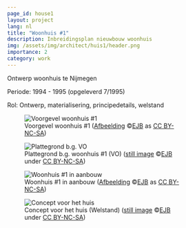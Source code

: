 ```yaml
---
page_id: house1
layout: project
lang: nl
title: "Woonhuis #1"
description: Inbreidingsplan nieuwbouw woonhuis
img: /assets/img/architect/huis1/header.png
importance: 2
category: work
---
```


Ontwerp woonhuis te Nijmegen

Periode: 1994 - 1995 (opgeleverd 7/1995)

Rol: Ontwerp, materialisering, principedetails, welstand

<div class="card mx-auto mb-3 p-3" style="max-width: 90%;">
<div class="row">
<div class="col-sm mt-3 mt-md-0">
<figure><img src='{{ "/assets/img/architect/huis1/huis1.jpg" | relative_url }}' alt='Voorgevel woonhuis #1' class='img-fluid'>
<figcaption class="kleiner">Voorgevel woonhuis #1 (<a prefix="dct: https://purl.org/dc/terms/" href="https://purl.org/dc/dcmitype/Image" property="dct:title" rel="dct:type">Afbeelding</a> &copy;<a prefix="cc: https://creativecommons.org/ns#" href="https://www.ebroerse.nl" property="cc:attributionName" rel="cc:attributionURL">EJB</a> as <a rel="license" href="https://creativecommons.org/licenses/by-nc-sa/4.0/">CC BY-NC-SA</a>)</figcaption>
</figure>
</div>
<div class="col-sm mt-3 mt-md-0">
<figure><img src='{{ "/assets/img/architect/huis1/huis1_plattegrond_bg.png" | relative_url }}' alt='Plattegrond b.g. VO' class='img-fluid' >
<figcaption class="kleiner">Plattegrond b.g. woonhuis #1 (VO) (<a prefix="dct: https://purl.org/dc/terms/" href="https://purl.org/dc/dcmitype/Image" property="dct:title" rel="dct:type">still image</a> &copy;<a prefix="cc: https://creativecommons.org/ns#" href="https://www.ebroerse.nl" property="cc:attributionName" rel="cc:attributionURL">EJB</a> under <a rel="license" href="http://creativecommons.org/licenses/by-nc-sa/4.0/">CC BY-NC-SA</a>)</figcaption></figure>
</div>
</div>

<div class="row">
<div class="col-sm mt-3 mt-md-0">
<figure><img src='{{ "/assets/img/architect/huis1/a2v024.jpg" | relative_url }}' alt='Woonhuis #1 in aanbouw' class='img-fluid'>
<figcaption class="kleiner">Woonhuis #1 in aanbouw (<a prefix="dct: https://purl.org/dc/terms/" href="https://purl.org/dc/dcmitype/Image" property="dct:title" rel="dct:type">Afbeelding</a> &copy;<a prefix="cc: https://creativecommons.org/ns#" href="https://www.ebroerse.nl" property="cc:attributionName" rel="cc:attributionURL">EJB</a> as <a rel="license" href="https://creativecommons.org/licenses/by-nc-sa/4.0/">CC BY-NC-SA</a>)</figcaption>
</figure>
</div>
<div class="col-sm mt-3 mt-md-0">
<figure><img src='{{ "/assets/img/architect/huis1/huis1concept.png" | relative_url }}' alt='Concept voor het huis' class='img-fluid' >
<figcaption class="kleiner">Concept voor het huis (Welstand) (<a prefix="dct: https://purl.org/dc/terms/" href="https://purl.org/dc/dcmitype/Image" property="dct:title" rel="dct:type">still image</a> &copy;<a prefix="cc: https://creativecommons.org/ns#" href="https://www.ebroerse.nl" property="cc:attributionName" rel="cc:attributionURL">EJB</a> under <a rel="license" href="http://creativecommons.org/licenses/by-nc-sa/4.0/">CC BY-NC-SA</a>)</figcaption></figure>
</div>
</div>

</div>
